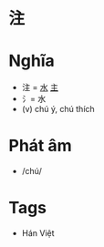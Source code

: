 # 注

# Nghĩa
* 注 = [水](水.md) [主](主.md)
* ⺡= 水
* (v) chú ý, chú thích

# Phát âm
* /chú/

# Tags
* Hán Việt

<script>window.HANZI_FIELD='注';</script>
